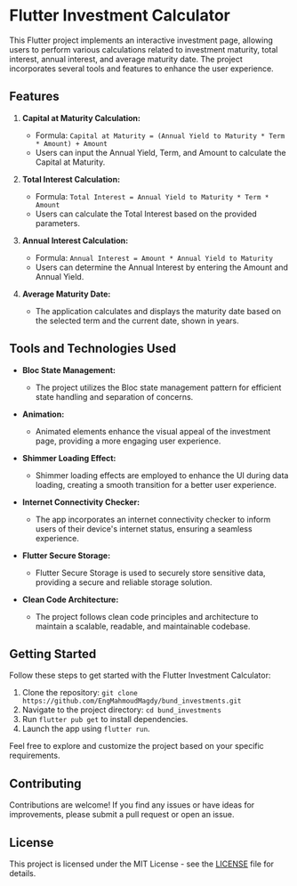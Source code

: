# Flutter Investment Calculator

This Flutter project implements an interactive investment page, allowing users to perform various calculations related to investment maturity, total interest, annual interest, and average maturity date. The project incorporates several tools and features to enhance the user experience.

## Features

1. **Capital at Maturity Calculation:**
    - Formula: `Capital at Maturity = (Annual Yield to Maturity * Term * Amount) + Amount`
    - Users can input the Annual Yield, Term, and Amount to calculate the Capital at Maturity.

2. **Total Interest Calculation:**
    - Formula: `Total Interest = Annual Yield to Maturity * Term * Amount`
    - Users can calculate the Total Interest based on the provided parameters.

3. **Annual Interest Calculation:**
    - Formula: `Annual Interest = Amount * Annual Yield to Maturity`
    - Users can determine the Annual Interest by entering the Amount and Annual Yield.

4. **Average Maturity Date:**
    - The application calculates and displays the maturity date based on the selected term and the current date, shown in years.

## Tools and Technologies Used

- **Bloc State Management:**
    - The project utilizes the Bloc state management pattern for efficient state handling and separation of concerns.

- **Animation:**
    - Animated elements enhance the visual appeal of the investment page, providing a more engaging user experience.

- **Shimmer Loading Effect:**
    - Shimmer loading effects are employed to enhance the UI during data loading, creating a smooth transition for a better user experience.

- **Internet Connectivity Checker:**
    - The app incorporates an internet connectivity checker to inform users of their device's internet status, ensuring a seamless experience.

- **Flutter Secure Storage:**
    - Flutter Secure Storage is used to securely store sensitive data, providing a secure and reliable storage solution.

- **Clean Code Architecture:**
    - The project follows clean code principles and architecture to maintain a scalable, readable, and maintainable codebase.

## Getting Started

Follow these steps to get started with the Flutter Investment Calculator:

1. Clone the repository: `git clone https://github.com/EngMahmoudMagdy/bund_investments.git`
2. Navigate to the project directory: `cd bund_investments`
3. Run `flutter pub get` to install dependencies.
4. Launch the app using `flutter run`.

Feel free to explore and customize the project based on your specific requirements.

## Contributing

Contributions are welcome! If you find any issues or have ideas for improvements, please submit a pull request or open an issue.

## License

This project is licensed under the MIT License - see the [LICENSE](https://www.mit.edu/~amini/LICENSE.md) file for details.
